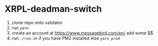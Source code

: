# XRPL-deadman-switch


1. clone repo onto validator
2. run `yarn`
3. create an account at https://www.messagebird.com/en/ add some $$
4. run `./run.sh` if you have PM2 installed else `yarn prod`